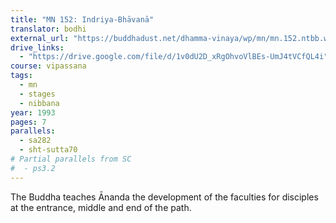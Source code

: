 ```yaml
---
title: "MN 152: Indriya-Bhāvanā"
translator: bodhi
external_url: "https://buddhadust.net/dhamma-vinaya/wp/mn/mn.152.ntbb.wp.htm"
drive_links:
  - "https://drive.google.com/file/d/1v0dU2D_xRgOhvoVlBEs-UmJ4tVCfQL4i"
course: vipassana
tags:
  - mn
  - stages
  - nibbana
year: 1993
pages: 7
parallels:
  - sa282
  - sht-sutta70
# Partial parallels from SC
#  - ps3.2
---
```


The Buddha teaches Ānanda the development of the faculties for disciples at the entrance, middle and end of the path.
